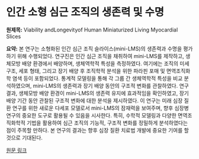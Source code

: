 # 인간 소형 심근 조직의 생존력 및 수명

**원제목:** Viability andLongevityof Human Miniaturized Living Myocardial Slices

**요약:** 본 연구는 소형화된 인간 심근 조직 슬라이스(mini-LMS)의 생존력과 수명을 평가하기 위해 수행되었다.  연구진은 인간 심근 조직을 채취하여 mini-LMS를 제작하고, 생체모방 배양 환경에서 배양하며, 생체역학적 특성을 측정하였다.  여기에는 조직의 미세구조, 세포 형태, 그리고 장기 배양 후 조직학적 분석을 위한 파라핀 포매 및 면역조직화학 염색 등이 포함되었다.  통계적 모델링을 통해 각 그룹 간 생체역학적 특성을 비교 분석하였으며,  mini-LMS의 생존력과 장기 배양 동안의 구조적 변화를 관찰하였다. 연구 결과, 생체모방 배양 환경이 mini-LMS의 생존력 유지에 효과적임을 확인하였고, 장기 배양 기간 동안 관찰된 구조적 변화에 대한 분석을 제시하였다.  이 연구는 미래 심장 질환 연구를 위한  새로운 다세포 모델로서 mini-LMS의 잠재력을 보여주며, 향후 심장병 연구의  중요한 도구로 활용될 수 있음을 시사한다.  특히,  수학적 모델링과 다양한 면역조직화학적 기법을 활용하여 심근 조직의 기능적, 구조적 변화를 정밀하게 분석하였다는 점이 주목할 만하다.  본 연구의 결과는 향후 심장 질환 치료법 개발에 중요한 기여를 할 것으로 기대된다.

[원문 링크](https://www.mdpi.com/2308-3425/12/7/269)
